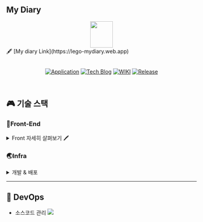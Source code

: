 
 ## My Diary
  <div align="center">
     <img src="https://user-images.githubusercontent.com/95139299/190842505-cd36dbb3-b027-44fd-a867-18e208fef772.png" width="60" height="70" /> 
  </div> 


 <div>
    🖋 [My diary Link](https://lego-mydiary.web.app)
 </div>


<br/>

<div align="center">

[![Application](http://img.shields.io/badge/Application-fc3465?style=flat&logo=github&logoColor=white&link=https://pick-git.com/)](https://pick-git.com/)
[![Tech Blog](http://img.shields.io/badge/-Tech%20Blog-important?style=flat&logo=dev.to&logoColor=white&link=https://2021-pick-git.github.io/)](https://2021-pick-git.github.io/)
[![WIKI](http://img.shields.io/badge/-GitHub%20WiKi-395FC1?style=flat&logo=dev.to&logoColor=white&link=https://github.com/woowacourse-teams/2021-pick-git/wiki)](https://github.com/woowacourse-teams/2021-pick-git/wiki)
[![Release](https://img.shields.io/github/v/release/woowacourse-teams/2021-pick-git?color=skyblue)](https://github.com/woowacourse-teams/2021-pick-git/releases/tag/v1.2.0)

</div>
<br/>

## :video_game: 기술 스택

### 🎨Front-End

<details>
    <summary>Front 자세히 살펴보기 🖍️</summary>
    <br/>
    <ul>
     <img src="https://img.shields.io/badge/java-007396?style=flat-square&logo=java&logoColor=white"/>
 <br/>
     <img src="https://img.shields.io/badge/HTML5-E34F26?style=flat-square&logo=html5&logoColor=white"/>

 <br/>
<img src="https://img.shields.io/badge/CSS3-1572B6?style=flat-square&logo=css3&logoColor=white"/>
 <br/>
<img src="https://img.shields.io/badge/React-61DAFB?style=flat-square&logo=React&logoColor=black"/>
 <br/>
<img src="https://img.shields.io/badge/styled components-DB7093?style=flat-square&logo=styled-components&logoColor=white"/>


    </ul>
</details>


### 🌏Infra

  <details>
      <summary>개발 & 배포</summary>
      <br/>
      <ul>
       <img src="https://img.shields.io/badge/Git-F05032?style=flat-square&logo=git&logoColor=white"/></br>
<img src="https://img.shields.io/badge/Firebase-FFCA28?style=flat-square&logo=firebase&logoColor=black"/>
       <li>Firebase</li>
      </ul>

  </details>

-------------------------------------------------


## 💛 DevOps
 * 소스코드 관리 <img src="https://img.shields.io/badge/Github-3766AB?style=flat"/> 

